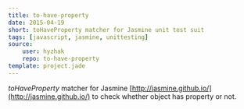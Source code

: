 ```yaml
---
title: to-have-property
date: 2015-04-19
short: toHaveProperty matcher for Jasmine unit test suit
tags: [javascript, jasmine, unittesting]
source:
    user: hyzhak
    repo: to-have-property
template: project.jade
---
```


*toHaveProperty* matcher for Jasmine [http://jasmine.github.io/](http://jasmine.github.io/) to check whether object has property or not.